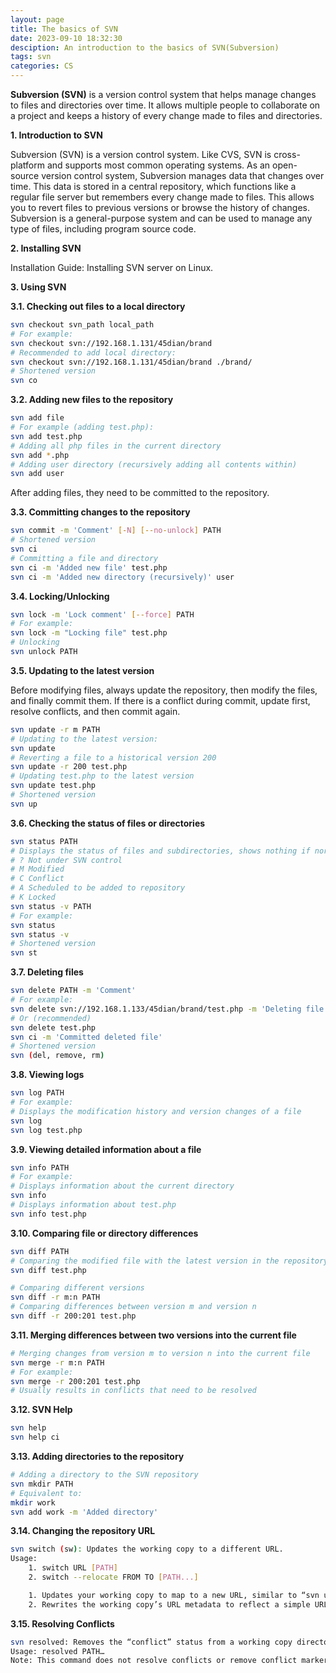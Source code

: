 ```yaml
---
layout: page
title: The basics of SVN
date: 2023-09-10 18:32:30
desciption: An introduction to the basics of SVN(Subversion)
tags: svn
categories: CS
---
```


**Subversion (SVN)** is a version control system that helps manage changes to files and directories over time. It allows multiple people to collaborate on a project and keeps a history of every change made to files and directories.

**1. Introduction to SVN**

Subversion (SVN) is a version control system. Like CVS, SVN is cross-platform and supports most common operating systems. As an open-source version control system, Subversion manages data that changes over time. This data is stored in a central repository, which functions like a regular file server but remembers every change made to files. This allows you to revert files to previous versions or browse the history of changes. Subversion is a general-purpose system and can be used to manage any type of files, including program source code.

**2. Installing SVN**

Installation Guide: Installing SVN server on Linux.

**3. Using SVN**

**3.1. Checking out files to a local directory**

```sh
svn checkout svn_path local_path
# For example:
svn checkout svn://192.168.1.131/45dian/brand
# Recommended to add local directory:
svn checkout svn://192.168.1.131/45dian/brand ./brand/
# Shortened version
svn co
```

**3.2. Adding new files to the repository**

```sh
svn add file
# For example (adding test.php):
svn add test.php 
# Adding all php files in the current directory
svn add *.php
# Adding user directory (recursively adding all contents within)
svn add user
```

After adding files, they need to be committed to the repository.

**3.3. Committing changes to the repository**

```sh
svn commit -m 'Comment' [-N] [--no-unlock] PATH
# Shortened version
svn ci
# Committing a file and directory
svn ci -m 'Added new file' test.php
svn ci -m 'Added new directory (recursively)' user
```

**3.4. Locking/Unlocking**

```sh
svn lock -m 'Lock comment' [--force] PATH
# For example:
svn lock -m "Locking file" test.php
# Unlocking
svn unlock PATH 
```

**3.5. Updating to the latest version**

Before modifying files, always update the repository, then modify the files, and finally commit them. If there is a conflict during commit, update first, resolve conflicts, and then commit again.

```sh
svn update -r m PATH
# Updating to the latest version:
svn update
# Reverting a file to a historical version 200
svn update -r 200 test.php
# Updating test.php to the latest version
svn update test.php
# Shortened version
svn up
```

**3.6. Checking the status of files or directories**

```sh
svn status PATH
# Displays the status of files and subdirectories, shows nothing if normal
# ? Not under SVN control
# M Modified
# C Conflict
# A Scheduled to be added to repository
# K Locked
svn status -v PATH
# For example:
svn status
svn status -v
# Shortened version
svn st
```

**3.7. Deleting files**

```sh
svn delete PATH -m 'Comment'
# For example:
svn delete svn://192.168.1.133/45dian/brand/test.php -m 'Deleting file from SVN'
# Or (recommended)
svn delete test.php
svn ci -m 'Committed deleted file'
# Shortened version
svn (del, remove, rm)
```

**3.8. Viewing logs**

```sh
svn log PATH
# For example:
# Displays the modification history and version changes of a file
svn log
svn log test.php
```

**3.9. Viewing detailed information about a file**

```sh
svn info PATH
# For example:
# Displays information about the current directory
svn info
# Displays information about test.php
svn info test.php
```

**3.10. Comparing file or directory differences**

```sh
svn diff PATH
# Comparing the modified file with the latest version in the repository
svn diff test.php

# Comparing different versions
svn diff -r m:n PATH
# Comparing differences between version m and version n
svn diff -r 200:201 test.php
```

**3.11. Merging differences between two versions into the current file**

```sh
# Merging changes from version m to version n into the current file
svn merge -r m:n PATH
# For example:
svn merge -r 200:201 test.php
# Usually results in conflicts that need to be resolved
```

**3.12. SVN Help**

```sh
svn help
svn help ci
```

**3.13. Adding directories to the repository**

```sh
# Adding a directory to the SVN repository
svn mkdir PATH
# Equivalent to:
mkdir work
svn add work -m 'Added directory'
```

**3.14. Changing the repository URL**

```sh
svn switch (sw): Updates the working copy to a different URL.
Usage:
    1. switch URL [PATH]
    2. switch --relocate FROM TO [PATH...]

    1. Updates your working copy to map to a new URL, similar to “svn update”, merging changes from the server with local changes. This method maps the working copy to a different branch or tag within the same repository.
    2. Rewrites the working copy’s URL metadata to reflect a simple URL change. Use this command to update the working copy’s mapping to the repository if the repository root URL changes (e.g., scheme or hostname changes) but the working copy still points to the same directory in the repository.
```

**3.15. Resolving Conflicts**

```sh
svn resolved: Removes the “conflict” status from a working copy directory or file.
Usage: resolved PATH…
Note: This command does not resolve conflicts or remove conflict markers; it simply removes the conflict-related files so that PATH can be committed again.
```